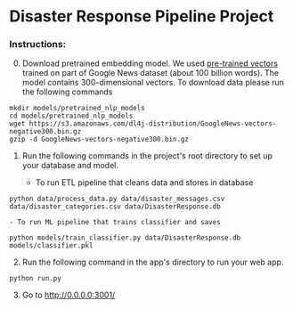 # Disaster Response Pipeline Project

### Instructions:
0. Download pretrained embedding model. We used [pre-trained vectors](https://code.google.com/archive/p/word2vec/) trained on part of Google News dataset (about 100 billion words). The model contains 300-dimensional vectors. 
To download data please run the following commands
```
mkdir models/pretrained_nlp_models
cd models/pretrained_nlp_models
wget https://s3.amazonaws.com/dl4j-distribution/GoogleNews-vectors-negative300.bin.gz
gzip -d GoogleNews-vectors-negative300.bin.gz
```
1. Run the following commands in the project's root directory to set up your database and model.

    - To run ETL pipeline that cleans data and stores in database
    
```
python data/process_data.py data/disaster_messages.csv data/disaster_categories.csv data/DisasterResponse.db
```

    - To run ML pipeline that trains classifier and saves

```
python models/train_classifier.py data/DisasterResponse.db models/classifier.pkl
```

2. Run the following command in the app's directory to run your web app.
```
python run.py
```

3. Go to http://0.0.0.0:3001/

